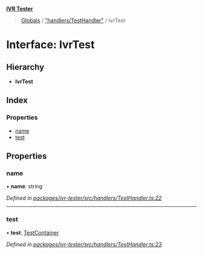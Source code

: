 **[IVR Tester](../README.md)**

> [Globals](../README.md) / ["handlers/TestHandler"](../modules/_handlers_testhandler_.md) / IvrTest

# Interface: IvrTest

## Hierarchy

* **IvrTest**

## Index

### Properties

* [name](_handlers_testhandler_.ivrtest.md#name)
* [test](_handlers_testhandler_.ivrtest.md#test)

## Properties

### name

•  **name**: string

*Defined in [packages/ivr-tester/src/handlers/TestHandler.ts:22](https://github.com/SketchingDev/ivr-tester/blob/cbdfab7/packages/ivr-tester/src/handlers/TestHandler.ts#L22)*

___

### test

•  **test**: [TestContainer](_handlers_testhandler_.testcontainer.md)

*Defined in [packages/ivr-tester/src/handlers/TestHandler.ts:23](https://github.com/SketchingDev/ivr-tester/blob/cbdfab7/packages/ivr-tester/src/handlers/TestHandler.ts#L23)*
